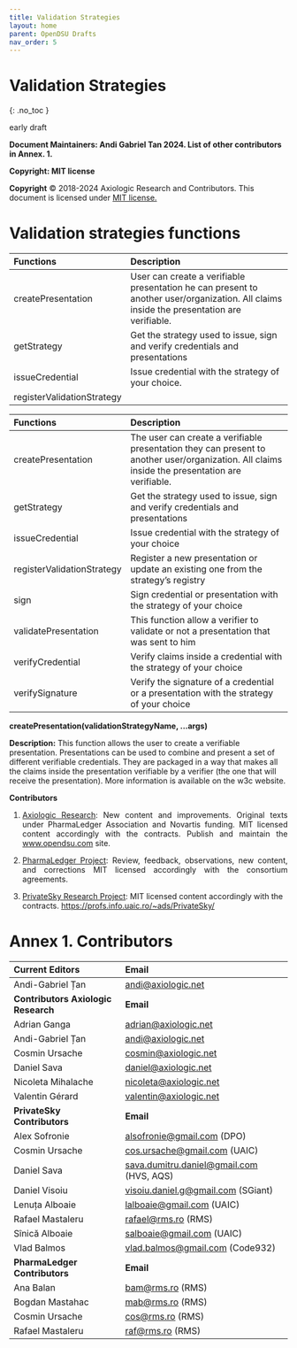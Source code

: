 ```yaml
---
title: Validation Strategies 
layout: home
parent: OpenDSU Drafts
nav_order: 5
---
```


# Validation Strategies
{: .no_toc }

early draft


**Document Maintainers: Andi Gabriel Tan 2024. List of other contributors in Annex. 1.**

**Copyright: MIT license**

 **Copyright** © 2018-2024 Axiologic Research and Contributors.
This document is licensed under [MIT license.](https://en.wikipedia.org/wiki/MIT_License)

# Validation strategies functions

| Functions                  | Description                                                                                                                               |
|:---------------------------|:------------------------------------------------------------------------------------------------------------------------------------------|
| createPresentation         | User can create a verifiable presentation he can present to another user/organization. All claims inside the presentation are verifiable. |
| getStrategy                | Get the strategy used to issue, sign and verify credentials and presentations                                                             |
| issueCredential            | Issue credential with the strategy of your choice.                                                                                        |
| registerValidationStrategy |                                                                                                                                           |

| Functions                  | Description                                                                                                                                     |
|:---------------------------|:------------------------------------------------------------------------------------------------------------------------------------------------|
| createPresentation         | The user can create a verifiable presentation they can present to another user/organization. All claims inside the presentation are verifiable. |
| getStrategy                | Get the strategy used to issue, sign and verify credentials and presentations                                                                   |
| issueCredential            | Issue credential with the strategy of your choice                                                                                               |
| registerValidationStrategy | Register a new presentation or update an existing one from the strategy’s registry                                                              |
| sign                       | Sign credential or presentation with the strategy of your choice                                                                                |
| validatePresentation       | This function allow a verifier to validate or not a presentation that was sent to him                                                           |
| verifyCredential           | Verify claims inside a credential with the strategy of your choice                                                                              |
| verifySignature            | Verify the signature of a credential or a presentation with the strategy of your choice                                                         |

**createPresentation(validationStrategyName, ...args)**

**Description:** This function allows the user to create a verifiable presentation. Presentations can be used to combine and present a set of different verifiable credentials. They are packaged in a way that makes all the claims inside the presentation verifiable by a verifier (the one that will receive the presentation). More information is available on the w3c website.

**Contributors**

1. <p style='text-align: justify;'><a href="www.axiologic.net">Axiologic Research</a>: New content and improvements. Original texts under PharmaLedger Association and Novartis funding. MIT licensed content accordingly with the contracts. Publish and maintain the <a href="www.opendsu.com">www.opendsu.com</a> site.

2. <p style='text-align: justify;'><a href="www.pharmaledger.eu">PharmaLedger Project</a>: Review, feedback, observations, new content, and corrections MIT licensed accordingly with the consortium agreements.

3. <a href="www.privatesky.xyz">PrivateSky Research Project</a>: MIT licensed content accordingly with the contracts. https://profs.info.uaic.ro/~ads/PrivateSky/

# Annex 1. Contributors

| **Current Editors**                  | **Email**                                |
|:-------------------------------------|:-----------------------------------------|
| Andi-Gabriel Țan                     | andi@axiologic.net                       |
| **Contributors Axiologic Research**  | **Email**                                |
| Adrian Ganga                         | adrian@axiologic.net                     |
| Andi-Gabriel Țan                     | andi@axiologic.net                       |
| Cosmin Ursache                       | cosmin@axiologic.net                     |
| Daniel Sava                          | daniel@axiologic.net                     |
| Nicoleta Mihalache                   | nicoleta@axiologic.net                   |
| Valentin Gérard                      | valentin@axiologic.net                   |
| **PrivateSky Contributors**          | **Email**                                |
| Alex Sofronie                        | alsofronie@gmail.com (DPO)               |
| Cosmin Ursache                       | cos.ursache@gmail.com (UAIC)             |
| Daniel Sava                          | sava.dumitru.daniel@gmail.com (HVS, AQS) |
| Daniel Visoiu                        | visoiu.daniel.g@gmail.com (SGiant)       |
| Lenuța Alboaie                       | lalboaie@gmail.com (UAIC)                |
| Rafael Mastaleru                     | rafael@rms.ro (RMS)                      |
| Sînică Alboaie                       | salboaie@gmail.com (UAIC)                |
| Vlad Balmos                          | vlad.balmos@gmail.com (Code932)          |
| **PharmaLedger Contributors**        | **Email**                                |
| Ana Balan                            | bam@rms.ro (RMS)                         |
| Bogdan Mastahac                      | mab@rms.ro (RMS)                         |
| Cosmin Ursache                       | cos@rms.ro (RMS)                         |
| Rafael Mastaleru                     | raf@rms.ro (RMS)                         |

